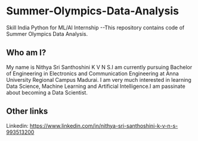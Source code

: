 # Summer-Olympics-Data-Analysis
Skill India Python for ML/AI Internship --This repository contains code of Summer Olympics Data Analysis. 

## Who am I?
My name is Nithya Sri Santhoshini K V N S.I am currently pursuing Bachelor of Engineering in Electronics and Communication Engineering at Anna University Regional Campus Madurai. I am very much interested in learning Data Science, Machine Learning and Artificial Intelligence.I am passinate about becoming a Data Scientist.

## Other links

 Linkedin: https://www.linkedin.com/in/nithya-sri-santhoshini-k-v-n-s-993513200
